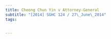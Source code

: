 ```yaml
---
title: Cheong Chun Yin v Attorney-General 
subtitle: "[2014] SGHC 124 / 27\_June\_2014"
tags:


---
```


